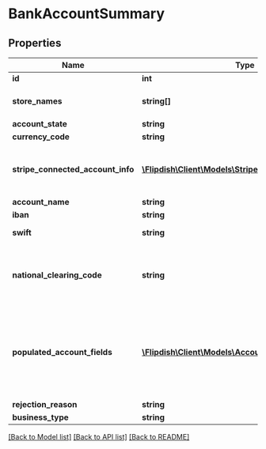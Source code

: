 # BankAccountSummary

## Properties
Name | Type | Description | Notes
------------ | ------------- | ------------- | -------------
**id** | **int** | Id of this account | [optional] 
**store_names** | **string[]** | Store Names that are attached to this account | [optional] 
**account_state** | **string** | Status of Account | [optional] 
**currency_code** | **string** | Currency of Account | [optional] 
**stripe_connected_account_info** | [**\Flipdish\\Client\Models\StripeConnectedAccountInfo**](StripeConnectedAccountInfo.md) | Information about the Stripe connected account associated with this bank account (if any) | [optional] 
**account_name** | **string** | Name of this account | [optional] 
**iban** | **string** | IBAN of this account | [optional] 
**swift** | **string** | SWIFT of this bank account | [optional] 
**national_clearing_code** | **string** | National Clearing Code (BSB in Australia, Routing Number in USA/Canada, NCC in NZ) | [optional] 
**populated_account_fields** | [**\Flipdish\\Client\Models\AccountFieldKeyValuePair[]**](AccountFieldKeyValuePair.md) | A list of one or more populated account fields (field key-value pairs).  If this list contains at least one item, the Iban, Swift and NationalClearingCode fields will be ignored. | [optional] 
**rejection_reason** | **string** | Reason for Rejection | [optional] 
**business_type** | **string** | Business Type | [optional] 

[[Back to Model list]](../README.md#documentation-for-models) [[Back to API list]](../README.md#documentation-for-api-endpoints) [[Back to README]](../README.md)


